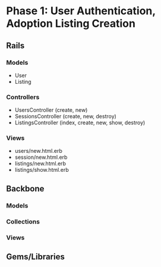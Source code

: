 # Phase 1: User Authentication, Adoption Listing Creation 

## Rails
### Models
* User
* Listing

### Controllers
* UsersController (create, new)
* SessionsController (create, new, destroy)
* ListingsController (index, create, new, show, destroy)

### Views
* users/new.html.erb
* session/new.html.erb
* listings/new.html.erb
* listings/show.html.erb

## Backbone
### Models

### Collections

### Views

## Gems/Libraries
